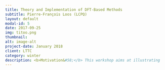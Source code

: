 ```yaml
---
title: Theory and Implementation of DFT-Based Methods
subtitle: Pierre-François Loos (LCPQ)
layout: default
modal-id: 5
date: 2017-09-25
img: titoo.png
thumbnail:
alt: image-alt
project-date: January 2018
client: LTTC
category: winter
description: <b>Motivation&#58;</b> This workshop aims at illustrating how to compute exchange-correlation energies within density-functional theory.<Br> <b>Goal of the tutorial&#58;</b> Understand the theory behind DFT as well as their implementation in software packages.<Br> <b> What are we going to learn&#58;</b><Br> * How to compute the required integrals involving the exchange-correlation potentials via numerical quadratures<Br> * Implementation of several well-known exchange and correlation functionals 
---
```

